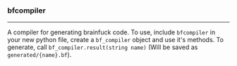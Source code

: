 ### bfcompiler
---
A compiler for generating brainfuck code.
To use, include `bfcompiler` in your new python file, create a `bf_compiler` object and use it's methods.
To generate, call `bf_compiler.result(string name)` (Will be saved as `generated/{name}.bf`).
